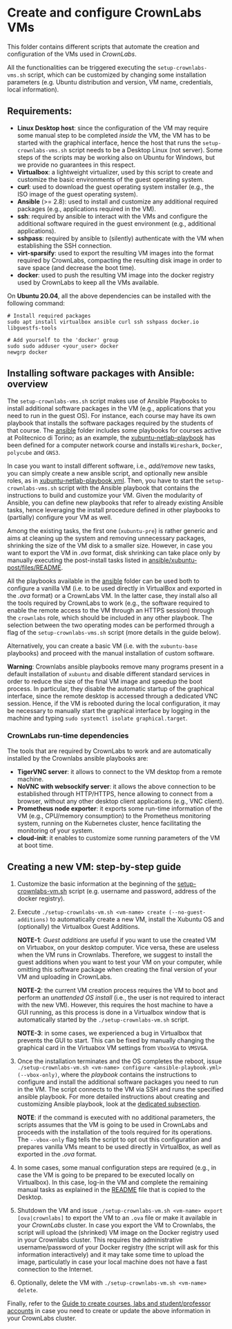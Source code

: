 # Create and configure CrownLabs VMs

This folder contains different scripts that automate the creation and configuration of the VMs used in *CrownLabs*.

All the functionalities can be triggered executing the `setup-crownlabs-vms.sh` script, which can be customized by changing some installation parameters (e.g. Ubuntu distribution and version, VM name, credentials, local information).

## Requirements:
- **Linux Desktop host**: since the configuration of the VM may require some manual step to be completed *inside* the VM, the VM has to be started with the graphical interface, hence the host that runs the `setup-crownlabs-vms.sh` script needs to be a Desktop Linux (not server). Some steps of the scripts may be working also on Ubuntu for Windows, but we provide no guarantees in this respect.
- **Virtualbox**: a lightweight virtualizer, used by this script to create and customize the basic environments of the guest operating system.
- **curl**: used to download the guest operating system installer (e.g., the ISO image of the guest operating system).
- **Ansible** (>= 2.8): used to install and customize any additional required packages (e.g., applications required in the VM).
- **ssh**: required by ansible to interact with the VMs and configure the additional software required in the guest environment (e.g., additional applications).
- **sshpass**: required by ansible to (silently) authenticate with the VM when establishing the SSH connection.
- **virt-sparsify**: used to export the resulting VM images into the format required by CrownLabs, compacting the resulting disk image in order to save space (and decrease the boot time).
- **docker**: used to push the resulting VM image into the docker registry used by CrownLabs to keep all the VMs available.

On **Ubuntu 20.04**, all the above dependencies can be installed with the following command:
```
# Install required packages
sudo apt install virtualbox ansible curl ssh sshpass docker.io libguestfs-tools

# Add yourself to the 'docker' group
sudo sudo adduser <your_user> docker
newgrp docker
```

<a name="ansible"></a>
## Installing software packages with Ansible: overview

The `setup-crownlabs-vms.sh` script makes use of Ansible Playbooks to install additional software packages in the VM (e.g., applications that you need to run in the guest OS).
For instance, each course may have its own playbook that installs the software packages required by the students of that course.
The [ansible](ansible) folder includes some playbooks for courses active at Politecnico di Torino; as an example, the [xubuntu-netlab-playbook](ansible/xubuntu-netlab-playbook.yml) has been defined for a computer network course and installs `Wireshark`, `Docker`, `polycube` and `GNS3`.

In case you want to install different software, i.e., *add/remove* new tasks, you can simply create a new ansible script, and optionally new ansible roles, as in [xubuntu-netlab-playbook.yml](ansible/xubuntu-netlab-playbook.yml).
Then, you have to start the `setup-crownlabs-vms.sh` script with the Ansible playbook that contains the instructions to build and customize your VM.
Given the modularity of Ansible, you can define new playbooks that refer to already existing Ansible tasks, hence leveraging the install procedure defined in other playbooks to (partially) configure your VM as well.

Among the existing tasks, the first one (`xubuntu-pre`) is rather generic and aims at cleaning up the system and removing unnecessary packages, shrinking the size of the VM disk to a smaller size.
However, in case you want to export the VM in *.ova* format, disk shrinking can take place only by manually executing  the post-install tasks listed in [ansible/xubuntu-post/files/README](ansible/xubuntu-post/files/README).

All the playbooks available in the [ansible](ansible) folder can be used both to configure a vanilla VM (i.e. to be used directly in VirtualBox and exported in the *.ova* format) or a CrownLabs VM.
In the latter case, they install also all the tools required by CrownLabs to work (e.g., the software required to enable the remote access to the VM through an HTTPS session) through the `crownlabs` role, which should be included in any other playbook. The selection between the two operating modes can be performed through a flag of the `setup-crownlabs-vms.sh` script (more details in the guide below).

Alternatively, you can create a basic VM (i.e. with the `xubuntu-base` playbooks) and proceed with the manual installation of custom software.

**Warning**: Crownlabs ansible playbooks remove many programs present in a default installation of `xubuntu` and disable different standard services in order to reduce the size of the final VM image and speedup the boot process.
In particular, they disable the automatic startup of the graphical interface, since the remote desktop is accessed through a dedicated VNC session.
Hence, if the VM is rebooted during the local configuration, it may be necessary to manually start the graphical interface by logging in the machine and typing `sudo systemctl isolate graphical.target`.


### CrownLabs run-time dependencies

The tools that are required by CrownLabs to work and are automatically installed by the Crownlabs ansible playbooks are:
- **TigerVNC server**: it allows to connect to the VM desktop from a remote machine.
- **NoVNC with websockify server**: it allows the above connection to be established through HTTP/HTTPS, hence allowing to connect from a browser, without any other desktop client applications (e.g., VNC client).
- **Prometheus node exporter**: it exports some run-time information of the VM (e.g., CPU/memory consumption) to the Prometheus monitoring system, running on the Kubernetes cluster, hence facilitating the monitoring of your system.
- **cloud-init**: it enables to customize some running parameters of the VM at boot time.


## Creating a new VM: step-by-step guide

1. Customize the basic information at the beginning of the [setup-crownlabs-vm.sh](setup-crownlabs-vm.sh) script (e.g. username and password, address of the docker registry).

2. Execute `./setup-crownlabs-vm.sh <vm-name> create (--no-guest-additions)` to automatically create a new VM, install the Xubuntu OS and (optionally) the Virtualbox Guest Additions.

   **NOTE-1**: *Guest additions* are useful if you want to use the created VM on Virtuabox, on your desktop computer. Vice versa, these are useless when the VM runs in Crownlabs. Therefore, we suggest to install the guest additions when you want to test your VM on your computer, while omitting this software package when creating the final version of your VM and uploading in CrownLabs.

   **NOTE-2**: the current VM creation process requires the VM to boot and perform an _unattended OS install_ (i.e., the user is not required to interact with the new VM). However, this requires the host machine to have a GUI running, as this process is done in a Virtualbox window that is automatically started by the `./setup-crownlabs-vm.sh` script.

   **NOTE-3**: in some cases, we experienced a bug in Virtualbox that prevents the GUI to start. This can be fixed by manually changing the graphical card in the Virtuabox VM settings from `VboxVGA` to `VMSVGA`.

3. Once the installation terminates and the OS completes the reboot, issue `./setup-crownlabs-vm.sh <vm-name> configure <ansible-playbook.yml> (--vbox-only)`, where the _playbook_ contains the instructions to configure and install the additional software packages you need to run in the VM.
The script connects to the VM via SSH and runs the specified ansible playbook.
For more detailed instructions about creating and customizing Ansible playbook, look at the [dedicated subsection](#ansible).

   **NOTE**: if the command is executed with no additional parameters, the scripts assumes that the VM is going to be used in CrownLabs and proceeds with the installation of the tools required for its operations. The `--vbox-only` flag tells the script to opt out this configuration and prepares vanilla VMs meant to be used directly in VirtualBox, as well as exported in the *.ova* format.

4. In some cases, some manual configuration steps are required (e.g., in case the VM is going to be prepared to be executed locally on Virtualbox). In this case, log-in the VM and complete the remaining manual tasks as explained in the [README](ansible/xubuntu-post/files/README) file that is copied to the Desktop.

5. Shutdown the VM and issue `./setup-crownlabs-vm.sh <vm-name> export [ova|crownlabs]` to export the VM to an `.ova` file or make it available in your *CrownLabs* cluster. In case you export the VM to Crownlabs, the script will upload the (shrinked) VM image on the Docker registry used in your Crownlabs cluster.
This requires the administrative username/password of your Docker registry (the script will ask for this information interactively) and it may take some time to upload the image, particulatly in case your local machine does not have a fast connection to the Internet.

6. Optionally, delete the VM with `./setup-crownlabs-vm.sh <vm-name> delete`.

Finally, refer to the [Guide to create courses, labs and student/professor accounts](../courses/) in case you need to create or update the above information in your CrownLabs cluster.
